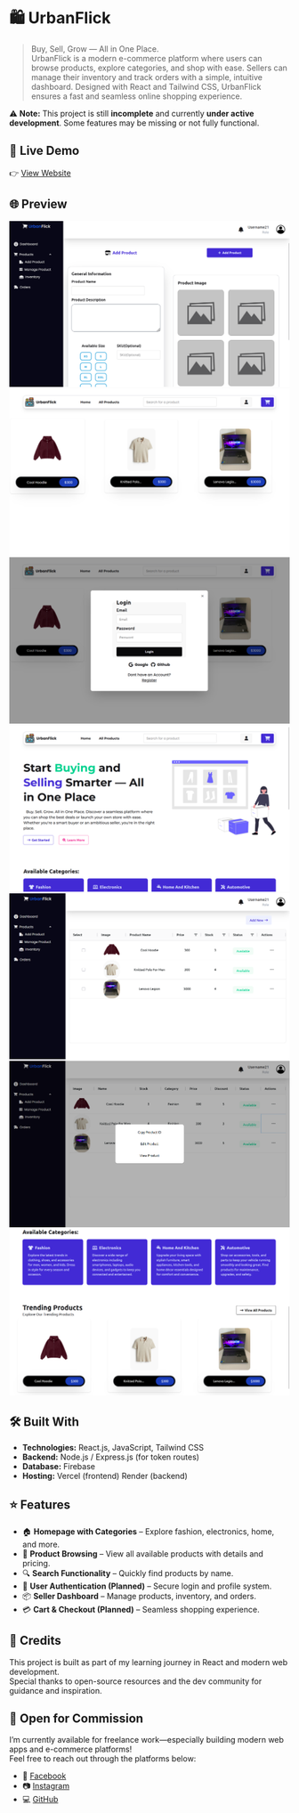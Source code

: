 # 🛍️ UrbanFlick

> Buy, Sell, Grow — All in One Place.  
> UrbanFlick is a modern e-commerce platform where users can browse products, explore categories, and shop with ease. Sellers can manage their inventory and track orders with a simple, intuitive dashboard. Designed with React and Tailwind CSS, UrbanFlick ensures a fast and seamless online shopping experience.

⚠️ **Note:** This project is still **incomplete** and currently **under active development**. Some features may be missing or not fully functional.

## 🧷 Live Demo

👉 [View Website](https://your-vercel-link.vercel.app/)

## 🌐 Preview

![App Screenshot](./frontend/public/snap/add-product.png)  
![App Screenshot](./frontend/public/snap/allproduct.png)  
![App Screenshot](./frontend/public/snap/auth.png)
![App Screenshot](./frontend/public/snap/home.png)
![App Screenshot](./frontend/public/snap/manage-product.png)
![App Screenshot](./frontend/public/snap/menu.png)
![App Screenshot](./frontend/public/snap/trending.png)

## 🛠️ Built With

- **Technologies:** React.js, JavaScript, Tailwind CSS
- **Backend:** Node.js / Express.js (for token routes)
- **Database:** Firebase
- **Hosting:** Vercel (frontend) Render (backend)

## ⭐ Features

- 🏠 **Homepage with Categories** – Explore fashion, electronics, home, and more.
- 🛒 **Product Browsing** – View all available products with details and pricing.
- 🔍 **Search Functionality** – Quickly find products by name.
- 👤 **User Authentication (Planned)** – Secure login and profile system.
- 📦 **Seller Dashboard** – Manage products, inventory, and orders.
- 💳 **Cart & Checkout (Planned)** – Seamless shopping experience.

## 🙏 Credits

This project is built as part of my learning journey in React and modern web development.  
Special thanks to open-source resources and the dev community for guidance and inspiration.

## 💼 Open for Commission

I’m currently available for freelance work—especially building modern web apps and e-commerce platforms!  
Feel free to reach out through the platforms below:

- 📘 [Facebook](https://www.facebook.com/windyl.monton.3)
- 📷 [Instagram](https://www.instagram.com/devwindyl/)
- 💻 [GitHub](https://github.com/Arch-ZeroOne)

